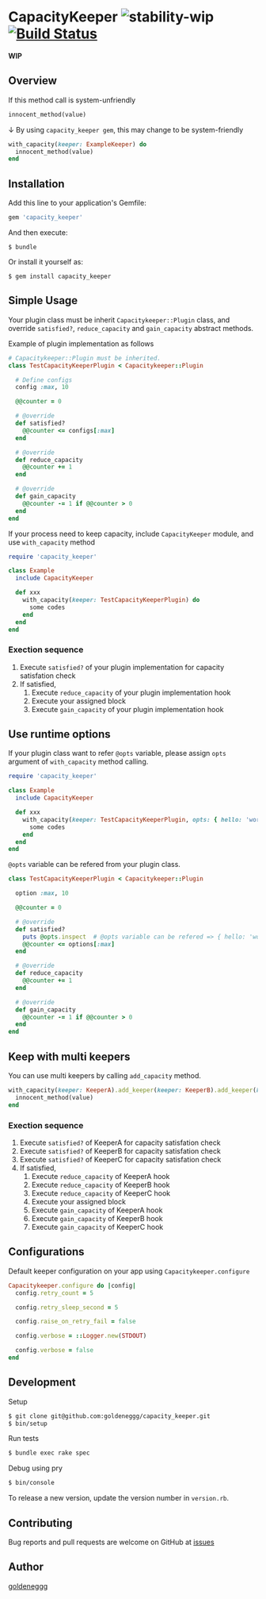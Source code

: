 CapacityKeeper ![stability-wip](https://img.shields.io/badge/stability-work_in_progress-lightgrey.svg) [![Build Status](https://travis-ci.org/goldeneggg/capacity_keeper.svg?branch=master)](https://travis-ci.org/goldeneggg/capacity_keeper)
==========

__WIP__


## Overview

If this method call is system-unfriendly

```ruby
innocent_method(value)
```

↓ By using `capacity_keeper gem`, this may change to be system-friendly

```ruby
with_capacity(keeper: ExampleKeeper) do
  innocent_method(value)
end
```


## Installation

Add this line to your application's Gemfile:

```ruby
gem 'capacity_keeper'
```

And then execute:

    $ bundle

Or install it yourself as:

    $ gem install capacity_keeper


## Simple Usage

Your plugin class must be inherit `Capacitykeeper::Plugin` class,
and override `satisfied?`, `reduce_capacity` and `gain_capacity` abstract methods.

Example of plugin implementation as follows

```ruby
# Capacitykeeper::Plugin must be inherited.
class TestCapacityKeeperPlugin < Capacitykeeper::Plugin

  # Define configs
  config :max, 10

  @@counter = 0

  # @override
  def satisfied?
    @@counter <= configs[:max]
  end

  # @override
  def reduce_capacity
    @@counter += 1
  end

  # @override
  def gain_capacity
    @@counter -= 1 if @@counter > 0
  end
end
```

If your process need to keep capacity, include `CapacityKeeper` module, and use `with_capacity` method

```ruby
require 'capacity_keeper'

class Example
  include CapacityKeeper

  def xxx
    with_capacity(keeper: TestCapacityKeeperPlugin) do
      some codes
    end
  end
end
```

### Exection sequence

1. Execute `satisfied?` of your plugin implementation for capacity satisfation check
1. If satisfied,
    1. Execute `reduce_capacity` of your plugin implementation hook
    1. Execute your assigned block
    1. Execute `gain_capacity` of your plugin implementation hook


## Use runtime options

If your plugin class want to refer `@opts` variable, please assign `opts` argument of `with_capacity` method calling.

```ruby
require 'capacity_keeper'

class Example
  include CapacityKeeper

  def xxx
    with_capacity(keeper: TestCapacityKeeperPlugin, opts: { hello: 'world' }) do
      some codes
    end
  end
end
```

`@opts` variable can be refered from your plugin class.

```ruby
class TestCapacityKeeperPlugin < Capacitykeeper::Plugin

  option :max, 10

  @@counter = 0

  # @override
  def satisfied?
    puts @opts.inspect  # @opts variable can be refered => { hello: 'world' }
    @@counter <= options[:max]
  end

  # @override
  def reduce_capacity
    @@counter += 1
  end

  # @override
  def gain_capacity
    @@counter -= 1 if @@counter > 0
  end
end
```


## Keep with multi keepers

You can use multi keepers by calling `add_capacity` method.

```ruby
with_capacity(keeper: KeeperA).add_keeper(keeper: KeeperB).add_keeper(keeper: KeeperC) do
  innocent_method(value)
end
```

### Exection sequence

1. Execute `satisfied?` of KeeperA for capacity satisfation check
1. Execute `satisfied?` of KeeperB for capacity satisfation check
1. Execute `satisfied?` of KeeperC for capacity satisfation check
1. If satisfied,
    1. Execute `reduce_capacity` of KeeperA hook
    1. Execute `reduce_capacity` of KeeperB hook
    1. Execute `reduce_capacity` of KeeperC hook
    1. Execute your assigned block
    1. Execute `gain_capacity` of KeeperA hook
    1. Execute `gain_capacity` of KeeperB hook
    1. Execute `gain_capacity` of KeeperC hook


## Configurations
Default keeper configuration on your app using `Capacitykeeper.configure`

```ruby
Capacitykeeper.configure do |config|
  config.retry_count = 5

  config.retry_sleep_second = 5

  config.raise_on_retry_fail = false

  config.verbose = ::Logger.new(STDOUT)

  config.verbose = false
end
```


## Development

Setup

```bash
$ git clone git@github.com:goldeneggg/capacity_keeper.git
$ bin/setup
```

Run tests

```bash
$ bundle exec rake spec
```

Debug using pry


```bash
$ bin/console
```

To release a new version, update the version number in `version.rb`.


## Contributing

Bug reports and pull requests are welcome on GitHub at [issues](https://github.com/goldeneggg/capacity_keeper/issues)


## Author

[goldeneggg](https://github.com/goldeneggg)
